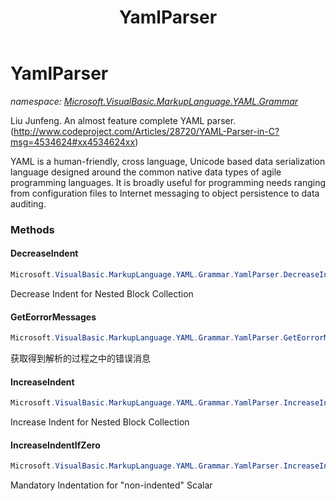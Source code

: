 ﻿---
title: YamlParser
---

# YamlParser
_namespace: [Microsoft.VisualBasic.MarkupLanguage.YAML.Grammar](N-Microsoft.VisualBasic.MarkupLanguage.YAML.Grammar.html)_

Liu Junfeng. An almost feature complete YAML parser.
 (http://www.codeproject.com/Articles/28720/YAML-Parser-in-C?msg=4534624#xx4534624xx)
 
 YAML is a human-friendly, cross language, Unicode based data serialization language 
 designed around the common native data types of agile programming languages. 
 It is broadly useful for programming needs ranging from configuration files to 
 Internet messaging to object persistence to data auditing.



### Methods

#### DecreaseIndent
```csharp
Microsoft.VisualBasic.MarkupLanguage.YAML.Grammar.YamlParser.DecreaseIndent
```
Decrease Indent for Nested Block Collection

#### GetEorrorMessages
```csharp
Microsoft.VisualBasic.MarkupLanguage.YAML.Grammar.YamlParser.GetEorrorMessages
```
获取得到解析的过程之中的错误消息

#### IncreaseIndent
```csharp
Microsoft.VisualBasic.MarkupLanguage.YAML.Grammar.YamlParser.IncreaseIndent
```
Increase Indent for Nested Block Collection

#### IncreaseIndentIfZero
```csharp
Microsoft.VisualBasic.MarkupLanguage.YAML.Grammar.YamlParser.IncreaseIndentIfZero
```
Mandatory Indentation for "non-indented" Scalar


